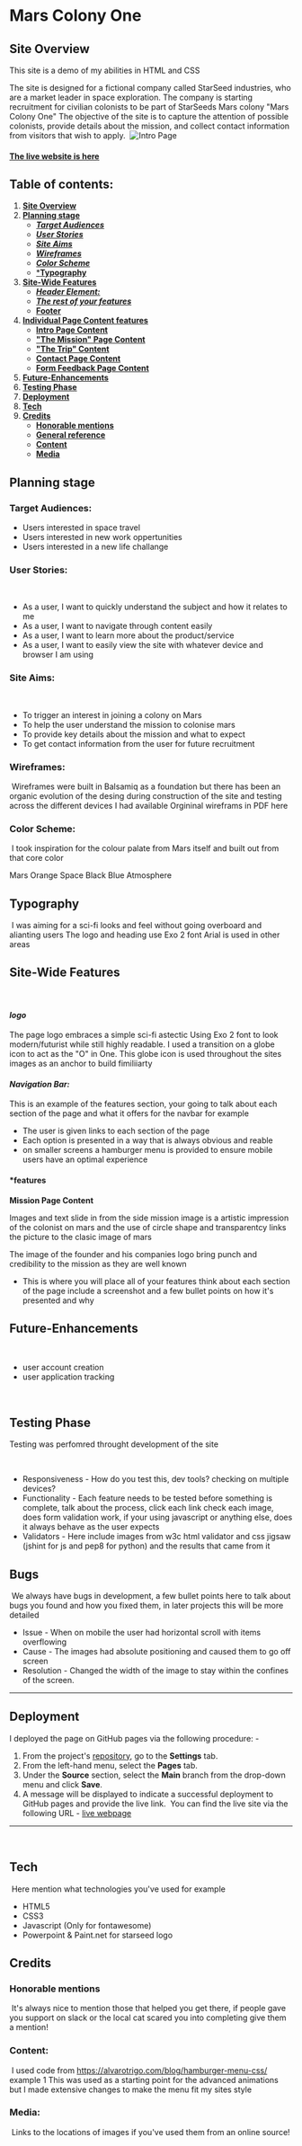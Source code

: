 
# Mars Colony One
## **Site Overview**

This site is a demo of my abilities in HTML and CSS

The site is designed for a fictional company called StarSeed industries, who are a market leader in space exploration.
The company is starting recruitment for civilian colonists to be part of StarSeeds Mars colony "Mars Colony One"
The objective of the site is to capture the attention of possible colonists, provide details about the mission, and collect contact information from visitors that wish to apply.
​
![Intro Page](./docs/images/intro-page-amir-trans.webp)

#### [The live website is here](https://will-griffiths-ireland.github.io/Mars-Colony-One/)​

## Table of contents:
1. [**Site Overview**](#site-overview)
1. [**Planning stage**](#planning-stage)
    * [***Target Audiences***](#target-audiences)
    * [***User Stories***](#user-stories)
    * [***Site Aims***](#site-aims)
    * [***Wireframes***](#wireframes)
    * [***Color Scheme***](#color-scheme)
    * [***Typography**](#typography)
1. [**Site-Wide Features**](#site-wide-features)
    * [***Header Element:***](#header-element)
    * [***The rest of your features***](#features)
    * [**Footer**](#footer)
1. [**Individual Page Content features**](#individual-page-content-features)
    * [**Intro Page Content**](#about-page-content)
    * [**"The Mission" Page Content**](#mission-page-content)
    * [**"The Trip" Content**](#community-page-content)
    * [**Contact Page Content**](#contact-page-content)
    * [**Form Feedback Page Content**](#form-feedback-page-content)
1. [**Future-Enhancements**](#future-enhancements)
1. [**Testing Phase**](#testing-phase)
1. [**Deployment**](#deployment)
1. [**Tech**](#tech)
1. [**Credits**](#credits)
    * [**Honorable mentions**](#honorable-mentions)
    * [**General reference**](#general-reference)
    * [**Content**](#content)
    * [**Media**](#media)
​
## **Planning stage**
### **Target Audiences:**

* Users interested in space travel 
* Users interested in new work oppertunities
* Users interested in a new life challange
​
### **User Stories:**
​
* As a user, I want to quickly understand the subject and how it relates to me
* As a user, I want to navigate through content easily
* As a user, I want to learn more about the product/service
* As a user, I want to easily view the site with whatever device and browser I am using 
​
### **Site Aims:**
​
* To trigger an interest in joining a colony on Mars
* To help the user understand the mission to colonise mars
* To provide key details about the mission and what to expect
* To get contact information from the user for future recruitment
​
​
### **Wireframes:**
​
Wireframes were built in Balsamiq as a foundation but there has been an organic evolution of the desing during construction of the site and testing across the different devices I had available
Orgininal wireframs in PDF here
​
### **Color Scheme:**
​
I took inspiration for the colour palate from Mars itself and built out from that core color

Mars Orange
Space Black
Blue Atmosphere
​
## **Typography**
​
I was aiming for a sci-fi looks and feel without going overboard and alianting users
The logo and heading use Exo 2 font
Arial is used in other areas
​
## **Site-Wide Features**
​
#### *logo*

The page logo embraces a simple sci-fi astectic
Using Exo 2 font to look modern/futurist while still highly readable.
I used a transition on a globe icon to act as the "O" in One. This globe icon is used throughout the sites images as an anchor to build fimiliiarty
#### *Navigation Bar:*
This is an example of the features section, your going to talk about each section of the page and what it offers for the navbar for example
​
* The user is given links to each section of the page
* Each option is presented in a way that is always obvious and reable
* on smaller screens a hamburger menu is provided to ensure mobile users have an optimal experience
​
#### *features

**Mission Page Content**

Images and text slide in from the side
mission image is a artistic impression of the colonist on mars and the use of circle shape and transparentcy links the picture to the clasic image of mars

The image of the founder and his companies logo bring punch and credibility to the mission as they are well known
​
* This is where you will place all of your features think about each section of the page include a screenshot and a few bullet points on how it's presented and why
​
## **Future-Enhancements**
​
* user account creation
* user application tracking

​
​
## **Testing Phase**

Testing was perfomred throught development of the site

​
* Responsiveness - How do you test this, dev tools? checking on multiple devices?
​
* Functionality - Each feature needs to be tested before something is complete, talk about the process, click each link check each image, does form validation work, if your using javascript or anything else, does it always behave as the user expects
​
* Validators - Here include images from w3c html validator and css jigsaw (jshint for js and pep8 for python) and the results that came from it
​
​
## **Bugs**
​
We always have bugs in development, a few bullet points here to talk about bugs you found and how you fixed them, in later projects this will be more detailed
​
* Issue - When on mobile the user had horizontal scroll with items overflowing
* Cause - The images had absolute positioning and caused them to go off screen
* Resolution - Changed the width of the image to stay within the confines of the screen.
​
***
## **Deployment**
I deployed the page on GitHub pages via the following procedure: -
​
1. From the project's [repository](pageurl), go to the **Settings** tab.
2. From the left-hand menu, select the **Pages** tab.
3. Under the **Source** section, select the **Main** branch from the drop-down menu and click **Save**.
4. A message will be displayed to indicate a successful deployment to GitHub pages and provide the live link.
​
You  can find the live site via the following URL - [live webpage](https://yoururlhere)
***
​
## **Tech**
​
Here mention what technologies you've used for example
​
- HTML5
- CSS3
- Javascript (Only for fontawesome)
- Powerpoint & Paint.net for starseed logo
​
## **Credits**
### **Honorable mentions**
​
It's always nice to mention those that helped you get there, if people gave you support on slack or the local cat scared you into completing give them a mention!
​
### **Content:**
​
I used code from https://alvarotrigo.com/blog/hamburger-menu-css/ example 1
This was used as a starting point for the advanced animations but I made extensive changes to make the menu fit my sites style
  
### **Media:**
​
Links to the locations of images if you've used them from an online source!

